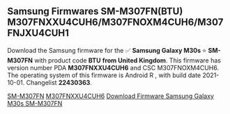 <h2>Samsung Firmwares SM-M307FN(BTU) M307FNXXU4CUH6/M307FNOXM4CUH6/M307FNJXU4CUH1</h2>
Download the Samsung firmware for the ✅ <strong>Samsung Galaxy M30s </strong> ⭐ <strong>SM-M307FN</strong> with product code <strong>BTU</strong> <strong> from United Kingdom</strong>. This firmware has version number PDA <strong>M307FNXXU4CUH6</strong> and CSC M307FNOXM4CUH6. The operating system of this firmware is Android R , with build date 2021-10-01. Changelist <strong>22430363</strong>.


[SM-M307FN](https://samfirm.shop/samsung/model/SM-M307FN)
[M307FNXXU4CUH6](https://samfirm.shop/samsung/pda/M307FNXXU4CUH6)
[Download Firmware Samsung Galaxy M30s SM-M307FN](https://samfirm.shop/samsung/firmware/462212)
